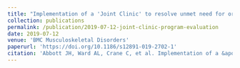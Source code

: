 ```yaml
---
title: "Implementation of a 'Joint Clinic' to resolve unmet need for orthopaedic services in patients with hip and knee osteoarthritis: A program evaluation"
collection: publications
permalink: /publication/2019-07-12-joint-clinic-program-evaluation
date: 2019-07-12
venue: 'BMC Musculoskeletal Disorders'
paperurl: 'https://doi.org/10.1186/s12891-019-2702-1'
citation: 'Abbott JH, Ward AL, Crane C, et al. Implementation of a &apos;Joint Clinic&apos; to resolve unmet need for orthopaedic services in patients with hip and knee osteoarthritis: A program evaluation. BMC Musculoskeletal Disorders 2019;20:324.'
---
```

